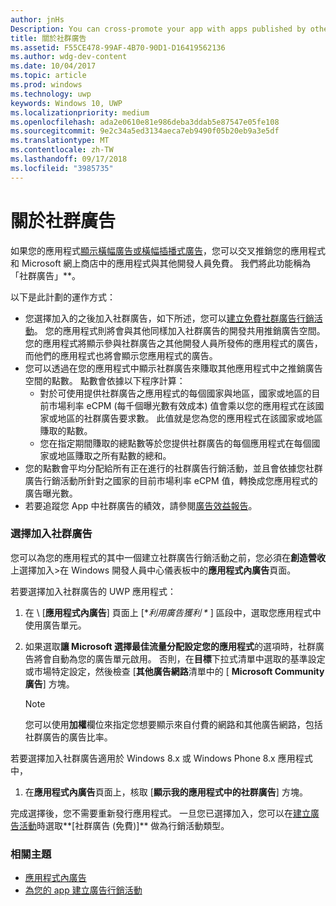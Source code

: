 ```yaml
---
author: jnHs
Description: You can cross-promote your app with apps published by other developers. We call this feature community ads.
title: 關於社群廣告
ms.assetid: F55CE478-99AF-4B70-90D1-D16419562136
ms.author: wdg-dev-content
ms.date: 10/04/2017
ms.topic: article
ms.prod: windows
ms.technology: uwp
keywords: Windows 10, UWP
ms.localizationpriority: medium
ms.openlocfilehash: ada2e0610e81e986deba3ddab5e87547e05fe108
ms.sourcegitcommit: 9e2c34a5ed3134aeca7eb9490f05b20eb9a3e5df
ms.translationtype: MT
ms.contentlocale: zh-TW
ms.lasthandoff: 09/17/2018
ms.locfileid: "3985735"
---
```

# <a name="about-community-ads"></a>關於社群廣告

如果您的應用程式[顯示橫幅廣告或橫幅插播式廣告](../monetize/display-ads-in-your-app.md)，您可以交叉推銷您的應用程式和 Microsoft 網上商店中的應用程式與其他開發人員免費。 我們將此功能稱為「社群廣告」**。  

以下是此計劃的運作方式：

* 您選擇加入的之後加入社群廣告，如下所述，您可以[建立免費社群廣告行銷活動](create-an-ad-campaign-for-your-app.md)。 您的應用程式則將會與其他同樣加入社群廣告的開發共用推銷廣告空間。 您的應用程式將顯示參與社群廣告之其他開發人員所發佈的應用程式的廣告，而他們的應用程式也將會顯示您應用程式的廣告。
* 您可以透過在您的應用程式中顯示社群廣告來賺取其他應用程式中之推銷廣告空間的點數。 點數會依據以下程序計算：
  * 對於可使用提供社群廣告之應用程式的每個國家與地區，國家或地區的目前市場利率 eCPM (每千個曝光數有效成本) 值會乘以您的應用程式在該國家或地區的社群廣告要求數。 此值就是您為您的應用程式在該國家或地區賺取的點數。
  * 您在指定期間賺取的總點數等於您提供社群廣告的每個應用程式在每個國家或地區賺取之所有點數的總和。
* 您的點數會平均分配給所有正在進行的社群廣告行銷活動，並且會依據您社群廣告行銷活動所針對之國家的目前市場利率 eCPM 值，轉換成您應用程式的廣告曝光數。
* 若要追蹤您 App 中社群廣告的績效，請參閱[廣告效益報告](advertising-performance-report.md)。

### <a name="opt-in-to-community-ads"></a>選擇加入社群廣告

您可以為您的應用程式的其中一個建立社群廣告行銷活動之前，您必須在**創造營收**上選擇加入&gt;在 Windows 開發人員中心儀表板中的**應用程式內廣告**頁面。

若要選擇加入社群廣告的 UWP 應用程式：

1. 在 \ [**應用程式內廣告**] 頁面上 [**利用廣告獲利 \** ] 區段中，選取您應用程式中使用廣告單元。
2. 如果選取**讓 Microsoft 選擇最佳流量分配設定您的應用程式**的選項時，社群廣告將會自動為您的廣告單元啟用。 否則，在**目標**下拉式清單中選取的基準設定或市場特定設定，然後檢查 [**其他廣告網路**清單中的 [ **Microsoft Community 廣告**] 方塊。

    > [!NOTE]
    > 您可以使用**加權**欄位來指定您想要顯示來自付費的網路和其他廣告網路，包括社群廣告的廣告比率。

若要選擇加入社群廣告適用於 Windows 8.x 或 Windows Phone 8.x 應用程式中，

1. 在**應用程式內廣告**頁面上，核取 [**顯示我的應用程式中的社群廣告**] 方塊。

完成選擇後，您不需要重新發行應用程式。 一旦您已選擇加入，您可以在[建立廣告活動](create-an-ad-campaign-for-your-app.md)時選取**\[社群廣告 (免費)\]** 做為行銷活動類型。

### <a name="related-topics"></a>相關主題

* [應用程式內廣告](in-app-ads.md)
* [為您的 app 建立廣告行銷活動](create-an-ad-campaign-for-your-app.md)
